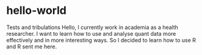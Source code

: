 # hello-world
Tests and tribulations 
Hello, I currently work in academia as a health researcher. I want to learn how to use and analyse quant data more effectively and in more interesting ways. So I decided to learn how to use R and R sent me here. 
